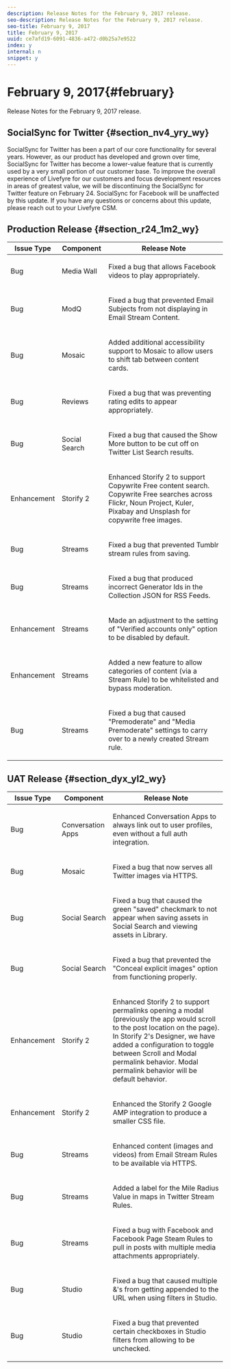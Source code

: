 ```yaml
---
description: Release Notes for the February 9, 2017 release.
seo-description: Release Notes for the February 9, 2017 release.
seo-title: February 9, 2017
title: February 9, 2017
uuid: ce7afd19-6091-4836-a472-d0b25a7e9522
index: y
internal: n
snippet: y
---
```


# February 9, 2017{#february}

Release Notes for the February 9, 2017 release.

## SocialSync for Twitter {#section_nv4_yry_wy}

SocialSync for Twitter has been a part of our core functionality for several years. However, as our product has developed and grown over time, SocialSync for Twitter has become a lower-value feature that is currently used by a very small portion of our customer base. To improve the overall experience of Livefyre for our customers and focus development resources in areas of greatest value, we will be discontinuing the SocialSync for Twitter feature on February 24. SocialSync for Facebook will be unaffected by this update. If you have any questions or concerns about this update, please reach out to your Livefyre CSM.

## Production Release {#section_r24_1m2_wy}

<table id="table_t4j_gxt_wy"> 
 <thead> 
  <tr> 
   <th class="entry"><b>Issue Type</b></th> 
   <th class="entry"><b>Component</b></th> 
   <th class="entry"><b>Release Note</b></th> 
  </tr> 
 </thead>
 <tbody> 
  <tr> 
   <td> Bug</td> 
   <td> Media Wall</td> 
   <td> <p>Fixed a bug that allows Facebook videos to play appropriately.</p> </td> 
  </tr> 
  <tr> 
   <td> Bug</td> 
   <td> ModQ</td> 
   <td> <p>Fixed a bug that prevented Email Subjects from not displaying in Email Stream Content.</p> </td> 
  </tr> 
  <tr> 
   <td> Bug</td> 
   <td> Mosaic</td> 
   <td> <p>Added additional accessibility support to Mosaic to allow users to shift tab between content cards.</p> </td> 
  </tr> 
  <tr> 
   <td> Bug</td> 
   <td> Reviews</td> 
   <td> <p>Fixed a bug that was preventing rating edits to appear appropriately.</p> </td> 
  </tr> 
  <tr> 
   <td> Bug</td> 
   <td> Social Search</td> 
   <td> <p>Fixed a bug that caused the Show More button to be cut off on Twitter List Search results.</p> </td> 
  </tr> 
  <tr> 
   <td> Enhancement</td> 
   <td> Storify 2</td> 
   <td> <p>Enhanced Storify 2 to support Copywrite Free content search. Copywrite Free searches across Flickr, Noun Project, Kuler, Pixabay and Unsplash for copywrite free images.</p> </td> 
  </tr> 
  <tr> 
   <td> Bug</td> 
   <td> Streams</td> 
   <td> <p>Fixed a bug that prevented Tumblr stream rules from saving.</p> </td> 
  </tr> 
  <tr> 
   <td> Bug</td> 
   <td> Streams</td> 
   <td> <p>Fixed a bug that produced incorrect Generator Ids in the Collection JSON for RSS Feeds.</p> </td> 
  </tr> 
  <tr> 
   <td> Enhancement</td> 
   <td> Streams</td> 
   <td> <p>Made an adjustment to the setting of "Verified accounts only" option to be disabled by default.</p> </td> 
  </tr> 
  <tr> 
   <td> Enhancement</td> 
   <td> Streams</td> 
   <td> <p>Added a new feature to allow categories of content (via a Stream Rule) to be whitelisted and bypass moderation.</p> </td> 
  </tr> 
  <tr> 
   <td> Bug</td> 
   <td> Streams</td> 
   <td> <p>Fixed a bug that caused "Premoderate" and "Media Premoderate" settings to carry over to a newly created Stream rule.</p> </td> 
  </tr> 
 </tbody> 
</table>

## UAT Release {#section_dyx_yl2_wy}

<table id="table_u4j_gxt_wy"> 
 <thead> 
  <tr> 
   <th class="entry"><b>Issue Type</b></th> 
   <th class="entry"><b>Component</b></th> 
   <th class="entry"><b>Release Note</b></th> 
  </tr> 
 </thead>
 <tbody> 
  <tr> 
   <td> Bug</td> 
   <td> Conversation Apps</td> 
   <td> <p>Enhanced Conversation Apps to always link out to user profiles, even without a full auth integration.</p> </td> 
  </tr> 
  <tr> 
   <td> Bug</td> 
   <td> Mosaic</td> 
   <td> <p>Fixed a bug that now serves all Twitter images via HTTPS.</p> </td> 
  </tr> 
  <tr> 
   <td> Bug</td> 
   <td> Social Search</td> 
   <td> <p>Fixed a bug that caused the green "saved" checkmark to not appear when saving assets in Social Search and viewing assets in Library.</p> </td> 
  </tr> 
  <tr> 
   <td> Bug</td> 
   <td> Social Search</td> 
   <td> <p>Fixed a bug that prevented the "Conceal explicit images" option from functioning properly.</p> </td> 
  </tr> 
  <tr> 
   <td> Enhancement</td> 
   <td> Storify 2</td> 
   <td> <p>Enhanced Storify 2 to support permalinks opening a modal (previously the app would scroll to the post location on the page). In Storify 2's Designer, we have added a configuration to toggle between Scroll and Modal permalink behavior. Modal permalink behavior will be default behavior.</p> </td> 
  </tr> 
  <tr> 
   <td> Enhancement</td> 
   <td> Storify 2</td> 
   <td> <p>Enhanced the Storify 2 Google AMP integration to produce a smaller CSS file.</p> </td> 
  </tr> 
  <tr> 
   <td> Bug</td> 
   <td> Streams</td> 
   <td> <p>Enhanced content (images and videos) from Email Stream Rules to be available via HTTPS.</p> </td> 
  </tr> 
  <tr> 
   <td> Bug</td> 
   <td> Streams</td> 
   <td> <p>Added a label for the Mile Radius Value in maps in Twitter Stream Rules.</p> </td> 
  </tr> 
  <tr> 
   <td> Bug</td> 
   <td> Streams</td> 
   <td> <p>Fixed a bug with Facebook and Facebook Page Steam Rules to pull in posts with multiple media attachments appropriately.</p> </td> 
  </tr> 
  <tr> 
   <td> Bug</td> 
   <td> Studio</td> 
   <td> <p>Fixed a bug that caused multiple &amp;'s from getting appended to the URL when using filters in Studio.</p> </td> 
  </tr> 
  <tr> 
   <td> Bug</td> 
   <td> Studio</td> 
   <td> <p>Fixed a bug that prevented certain checkboxes in Studio filters from allowing to be unchecked.</p> </td> 
  </tr> 
 </tbody> 
</table>

